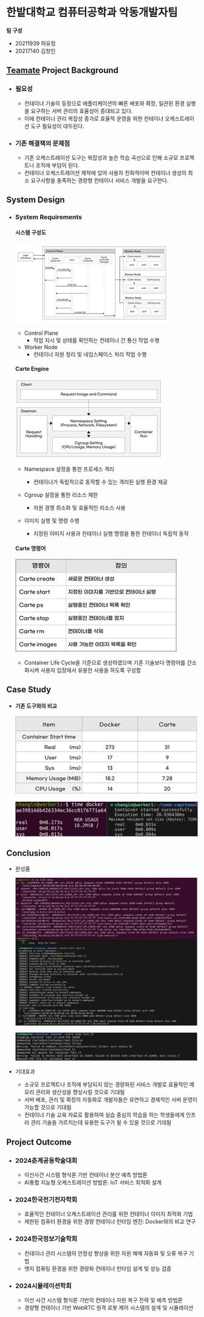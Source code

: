 # 한밭대학교 컴퓨터공학과 악동개발자팀

**팀 구성**
- 20211939 허유정
- 20217140 김창인

## <u>Teamate</u> Project Background
- ### 필요성
  - 컨테이너 기술의 등장으로 애플리케이션의 빠른 배포와 확장, 일관된 환경 실행을 요구하는 서버 관리의 효율성이 증대되고 있다.
  - 이에 컨테이너 관리 복잡성 증가로 효율적 운영을 위한 컨테이너 오케스트레이션 도구 필요성이 대두된다.
    
- ### 기존 해결책의 문제점
  - 기존 오케스트레이션 도구는 복잡성과 높은 학습 곡선으로 인해 소규모 프로젝트나 조직에 부담이 된다.
  - 컨테이너 오케스트레이션 제작에 있어 사용자 친화적이며 컨테이너 생성의 최소 요구사항을 충족하는 경량형 컨테이너 서비스 개발을 요구한다.
  
## System Design
  - ### System Requirements
    #### 시스템 구성도

    ![alt text](image.png)
    
    - Control Plane
      - 작업 지시 및 상태를 확인하는 컨테이너 간 통신 작업 수행
    - Worker Node
      - 컨테이너 자원 정리 및 네임스페이스 처리 작업 수행

    #### Carte Engine

    ![alt text](image-1.png)

    - Namespace 설정을 통한 프로세스 격리
      - 컨테이너가 독립적으로 동작할 수 있는 격리된 실행 환경 제공

    - Cgroup 설정을 통한 리소스 제한
      - 자원 경쟁 최소화 및 효율적인 리소스 사용

    - 이미지 실행 및 명령 수행
      - 지정된 이미지 사용과 컨테이너 실행 명령을 통한 컨테이너 독립적 동작

    #### Carte 명령어

    ![alt text](image-2.png)

      - Container Life Cycle을 기준으로 생성하였으며 기존 기술보다 명령어를 간소화시켜 사용자 입장에서 유용한 사용을 하도록 구성함

    
## Case Study
  - #### 기존 도구와의 비교
    ![alt text](image-3.png)

    ![alt text](image-4.png)
    

  
## Conclusion

  - 완성품

    ![alt text](image-5.png)

    ![alt text](image-6.png)

  - 기대효과

    - 소규모 프로젝트나 조직에 부담되지 않는 경량화된 서비스 개발로 효율적인 메모리 관리와 생산성을 향상시킬 것으로 기대됨
    - 서버 배포, 관리 및 확장의 자동화로 개발자들은 유연하고 경제적인 서버 운영이 가능할 것으로 기대됨
    - 컨테이너 기술 교육 자료로 활용하여 실습 중심의 학습을 하는 학생들에게 인프라 관리 기술을 가르치는데 유용한 도구가 될 수 있을 것으로 기대됨
  
## Project Outcome
- ### 2024춘계공동학술대회 
  - 이산사건 시스템 형식론 기반 컨테이너 분산 예측 방법론
  - AI통합 지능형 오케스트레이션 방법론: IoT 서비스 최적화 설계
  
- ### 2024한국전기전자학회
  - 효율적인 컨테이너 오케스트레이션 관리를 위한 컨테이너 이미지 최적화 기법
  - 제한된 컴퓨터 환경을 위한 경량 컨테이너 런타임 엔진: Docker와의 비교 연구

- ### 2024한국정보기술학회
  - 컨테이너 관리 시스템의 안정성 향상을 위한 자원 해제 자동화 및 오류 복구 기법
  - 엣지 컴퓨팅 환경을 위한 경량화 컨테이너 런타임 설계 및 성능 검증

- ### 2024시뮬레이션학회
  - 이산 사건 시스템 형식론 기반의 컨테이너 자원 복구 전략 및 예측 방법론
  - 경량형 컨테이너 기반 WebRTC 원격 로봇 제어 시스템의 설계 및 시뮬레이션
